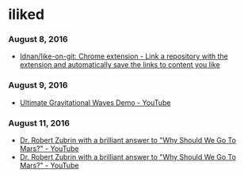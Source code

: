 # iliked
### August 8, 2016
- [Idnan/like-on-git: Chrome extension - Link a repository with the extension and automatically save the links to content you like](https://github.com/Idnan/like-on-git) 

### August 9, 2016
- [Ultimate Gravitational Waves Demo - YouTube](https://www.youtube.com/watch?v=dw7U3BYMs4U) 

### August 11, 2016
- [Dr. Robert Zubrin with a brilliant answer to "Why Should We Go To Mars?" - YouTube](https://www.youtube.com/watch?v=j2Mu8qfVb5I) 
- [Dr. Robert Zubrin with a brilliant answer to "Why Should We Go To Mars?" - YouTube](https://www.youtube.com/watch?v=j2Mu8qfVb5I) 
